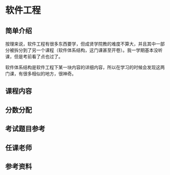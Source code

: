 # 软件工程

## 简单介绍

按理来说，软件工程有很多东西要学，但成贤学院教的难度不算大，并且其中一部分被拆分到了另一个课程（软件体系结构，这门课甚至开卷）。我一学期基本没听课，但是考前看了点也过了。

软件体系结构是软件工程下某一块内容的详细内容，所以在学习的时候会发现这两门课，有很多相似的地方，很神奇。

## 课程内容

## 分数分配

## 考试题目参考

## 任课老师

## 参考资料